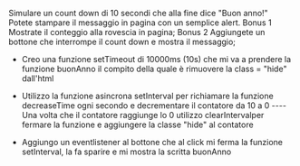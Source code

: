 Simulare un count down di 10 secondi che alla fine dice "Buon anno!"
Potete stampare il messaggio in pagina con un semplice alert.
Bonus 1
Mostrate il conteggio alla rovescia in pagina;
Bonus 2
Aggiungete un bottone che interrompe il count down e mostra il messaggio;

- Creo una funzione setTimeout di 10000ms (10s) che mi va a prendere la funzione buonAnno il compito della quale è rimuovere la class = "hide" dall'html

- Utilizzo la funzione asincrona setInterval per richiamare la funzione decreaseTime ogni secondo e decrementare il contatore da 10 a 0
---- Una volta che il contatore raggiunge lo 0 utilizzo clearIntervalper fermare la funzione e aggiungere la classe "hide" al contatore

- Aggiungo un eventlistener al bottone che al click mi ferma la funzione setInterval, la fa sparire e mi mostra la scritta buonAnno